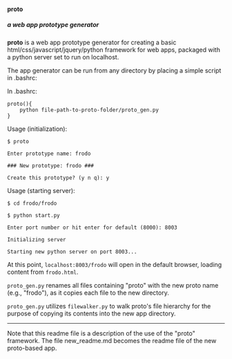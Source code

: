 <h4>proto</h4>
<h5>a web app prototype generator</h5>

<b>proto</b> is a web app prototype generator for creating a basic html/css/javascript/jquery/python
framework for web apps, packaged with a python server set to run on localhost. 

The app generator can be run from any directory by placing a simple script in .bashrc: 

In .bashrc: 

	proto(){
		python file-path-to-proto-folder/proto_gen.py
	}


Usage (initialization):

	$ proto

	Enter prototype name: frodo
	
	### New prototype: frodo ###

	Create this prototype? (y n q): y
	

Usage (starting server):
	
	$ cd frodo/frodo
	
	$ python start.py
	
	Enter port number or hit enter for default (8000): 8003
	
	Initializing server
	
	Starting new python server on port 8003...


At this point, `localhost:8003/frodo` will open in the default browser, loading content from `frodo.html`. 	
	
`proto_gen.py` renames all files containing "proto" with the new proto name (e.g., "frodo"), as it copies each file to the new directory. 
	
`proto_gen.py` utilizes `filewalker.py` to walk proto's file hierarchy for the purpose of copying
its contents into the new app directory. 


-----


Note that this readme file is a description of the use of the "proto" framework. 
The file new_readme.md becomes the readme file of the new proto-based app. 